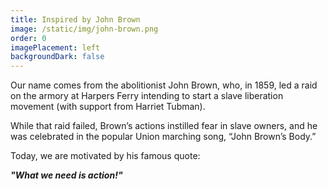 ```yaml
---
title: Inspired by John Brown
image: /static/img/john-brown.png
order: 0
imagePlacement: left
backgroundDark: false
---
```


Our name comes from the abolitionist John Brown, who, in 1859, led a raid on the armory at Harpers Ferry intending to start a slave liberation movement (with support from Harriet Tubman).

While that raid failed, Brown’s actions instilled fear in slave owners, and he was celebrated in the popular Union marching song, “John Brown’s Body.”

Today, we are motivated by his famous quote:

**_"What we need is action!"_**
